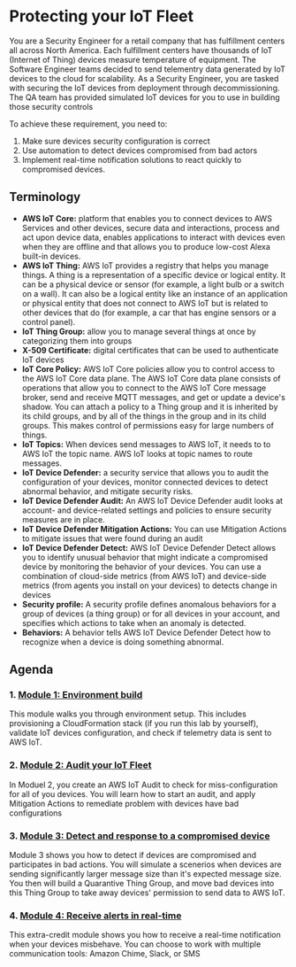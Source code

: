 # Protecting your IoT Fleet

You are a Security Engineer for a retail company that has fulfillment centers all across North America. Each fulfillment centers have thousands of IoT (Internet of Thing) devices measure temperature of equipment. The Software Engineer teams decided to send telementry data generated by IoT devices to the cloud for scalability. As a Security Engineer, you are tasked with securing the IoT devices from deployment through decommissioning. The QA team has provided simulated IoT devices for you to use in building those security controls

To achieve these requirement, you need to:

   1. Make sure devices security configuration is correct
   2. Use automation to detect devices compromised from bad actors
   3. Implement real-time notification solutions to react quickly to compromised devices. 
   

## Terminology

   - **AWS IoT Core:** platform that enables you to connect devices to AWS Services and other devices, secure data and interactions, process and act upon device data, enables applications to interact with devices even when they are offline and that allows you to produce low-cost Alexa built-in devices.
   - **AWS IoT Thing:** AWS IoT provides a registry that helps you manage things. A thing is a representation of a specific device or logical entity. It can be a physical device or sensor (for example, a light bulb or a switch on a wall). It can also be a logical entity like an instance of an application or physical entity that does not connect to AWS IoT but is related to other devices that do (for example, a car that has engine sensors or a control panel).
   - **IoT Thing Group:** allow you to manage several things at once by categorizing them into groups
   - **X-509 Certificate:** digital certificates that can be used to authenticate IoT devices
   - **IoT Core Policy:** AWS IoT Core policies allow you to control access to the AWS IoT Core data plane. The AWS IoT Core data plane consists of operations that allow you to connect to the AWS IoT Core message broker, send and receive MQTT messages, and get or update a device's shadow. You can attach a policy to a Thing group and it is inherited by its child groups, and by all of the things in the group and in its child groups. This makes control of permissions easy for large numbers of things. 
   - **IoT Topics:** When devices send messages to AWS IoT, it needs to to AWS IoT the topic name. AWS IoT looks at topic names to route messages.
   - **IoT Device Defender:** a security service that allows you to audit the configuration of your devices, monitor connected devices to detect abnormal behavior, and mitigate security risks.
   - **IoT Device Defender Audit:** An AWS IoT Device Defender audit looks at account- and device-related settings and policies to ensure security measures are in place. 
   - **IoT Device Defender Mitigation Actions:** You can use Mitigation Actions to mitigate issues that were found during an audit
   - **IoT Device Defender Detect:** AWS IoT Device Defender Detect allows you to identify unusual behavior that might indicate a compromised device by monitoring the behavior of your devices. You can use a combination of cloud-side metrics (from AWS IoT) and device-side metrics (from agents you install on your devices) to detects change in devices
   - **Security profile:** A security profile defines anomalous behaviors for a group of devices (a thing group) or for all devices in your account, and specifies which actions to take when an anomaly is detected. 
   - **Behaviors:** A behavior tells AWS IoT Device Defender Detect how to recognize when a device is doing something abnormal.
   
   

## Agenda
### 1. [Module 1: Environment build](/Module%201:%20Environment%20build)
This module walks you through environment setup. This includes provisioning a CloudFormation stack (if you run this lab by yourself), validate IoT devices configuration, and check if telemetry data is sent to AWS IoT.

### 2. [Module 2: Audit your IoT Fleet](/Module%202:%20Audit%20your%20IoT%20Fleet)
In Moduel 2, you create an AWS IoT Audit to check for miss-configuration for all of you devices. You will learn how to start an audit, and apply Mitigation Actions to remediate problem with devices have bad configurations

### 3. [Module 3: Detect and response to a compromised device](/Module%203:%20Detect%20and%20response%20to%20a%20compromised%20device)
Module 3 shows you how to detect if devices are compromised and participates in bad actions. You will simulate a scenerios when devices are sending significantly larger message size than it's expected message size. You then will build a Quarantive Thing Group, and move bad devices into this Thing Group to take away devices' permission to send data to AWS IoT. 

### 4. [Module 4: Receive alerts in real-time](/Module%204:%20Receive%20alerts%20in%20real-time)
This extra-credit module shows you how to receive a real-time notification when your devices misbehave. You can choose to work with multiple communication tools: Amazon Chime, Slack, or SMS

